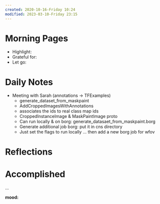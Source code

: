 ```yaml
---
created: 2020-10-16-Friday 10:24
modified: 2023-03-10-Friday 23:15
---
```


# Morning Pages
- Highlight:
- Grateful for:
- Let go:

# Daily Notes
- Meeting with Sarah (annotations -> TFExamples)
	- generate_dataset_from_maskpaint
	- AddCroppedImagesWithAnnotations
	- associates the ids to real class map ids
	- CroppedInstanceImage & MaskPaintImage proto
	- Can run locally & on borg: generate_datasaet_from_maskpaint.borg
	- Generate additional job borg: put it in cns directory
	- Just set the flags to run locally ... then add a new borg job for wfov

# Reflections

# Accomplished

...

**mood:**
